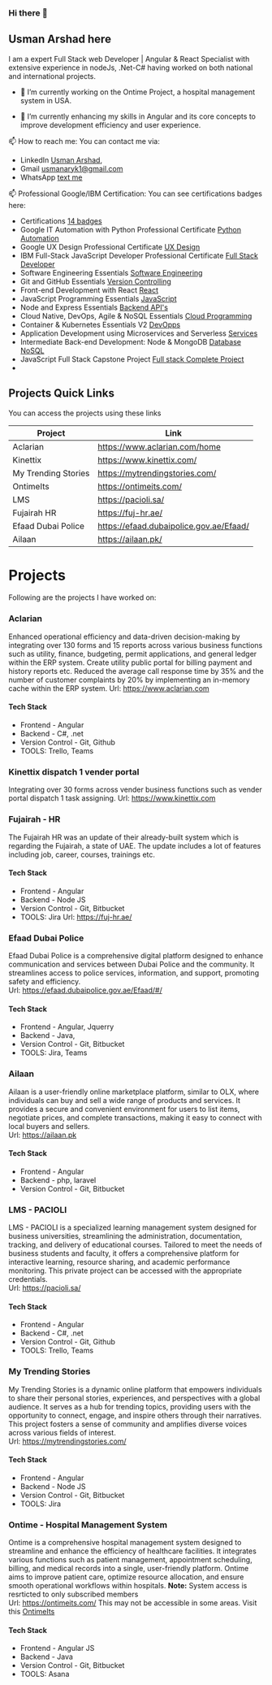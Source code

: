 ### Hi there 👋
## Usman Arshad here
I am a expert Full Stack web Developer | Angular & React Specialist with extensive experience in nodeJs, .Net-C# having worked on both national and international projects.

- 🔭 I’m currently working on the Ontime Project, a hospital management system in USA.

- 🌱 I’m currently enhancing my skills in Angular and its core concepts to improve development efficiency and user experience.

📫 How to reach me:
  You can contact me via:  
  - LinkedIn [Usman Arshad](https://www.linkedin.com/in/usman-arshad-707676105/),  
  - Gmail [usmanaryk1@gmail.com](usmanaryk1@gmail.com)
  - WhatsApp [text me](https://wa.me/923027629877)

📫 Professional Google/IBM Certification:
  You can see certifications badges here:  
  - Certifications [14 badges](https://www.credly.com/users/usman-g)
  - Google IT Automation with Python Professional Certificate [Python Automation](https://www.credly.com/badges/0724635d-1c55-4c68-b878-085bc0deadd9)
  - Google UX Design Professional Certificate [UX Design](https://www.credly.com/earner/earned/badge/61f6bde7-dab8-46ae-b246-618030f9aea4)
  - IBM Full-Stack JavaScript Developer Professional Certificate [Full Stack Developer](https://www.credly.com/earner/earned/badge/2772d606-b738-49f0-b965-d89341fa8f51)
  - Software Engineering Essentials [Software Engineering](https://www.credly.com/earner/earned/badge/2869185f-cd94-4422-a6eb-de9c647c166c)
  - Git and GitHub Essentials [Version Controlling](https://www.credly.com/earner/earned/badge/f4f8252a-27e6-423a-bc7e-633e334facce)
  - Front-end Development with React [React](https://www.credly.com/earner/earned/badge/6a8dce76-b20a-413b-bb2f-416b64d413f2)
  - JavaScript Programming Essentials [JavaScript](https://www.credly.com/earner/earned/badge/6ff65202-53d7-40f5-81ee-70e3e68c41b9)
  - Node and Express Essentials [Backend API's](https://www.credly.com/earner/earned/badge/2c9061f6-3469-4912-aadc-c60844b931f2)
  - Cloud Native, DevOps, Agile & NoSQL Essentials [Cloud Programming](https://www.credly.com/earner/earned/badge/ca680bf6-5203-4b7d-aeee-01ba5bf0ee3e)
  - Container & Kubernetes Essentials V2 [DevOpps](https://www.credly.com/earner/earned/badge/7b46e620-80c8-4279-9a20-61f3756be73b)
  - Application Development using Microservices and Serverless [Services](https://www.credly.com/earner/earned/badge/5fad5bad-04de-4389-81f2-f84d624e9989)
  - Intermediate Back-end Development: Node & MongoDB [Database NoSQL](https://www.credly.com/earner/earned/badge/194c5a76-0b8f-4100-8b83-03a5930977a3)
  - JavaScript Full Stack Capstone Project [Full stack Complete Project](https://www.credly.com/earner/earned/badge/f69081fe-9fa9-4843-8566-3929f3faa3f8)
  - 

  ## Projects Quick Links

You can access the projects using these links

| Project | Link |
| ------ | ------ |
| Aclarian | https://www.aclarian.com/home |
| Kinettix | https://www.kinettix.com/ |
| My Trending Stories | https://mytrendingstories.com/ |
| OntimeIts | https://ontimeits.com/ |
| LMS | https://pacioli.sa/ |
| Fujairah HR | https://fuj-hr.ae/ |
| Efaad Dubai Police | https://efaad.dubaipolice.gov.ae/Efaad/ |
| Ailaan | https://ailaan.pk/ |


  # Projects
  Following are the projects I have worked on:
  ### Aclarian
  Enhanced operational efficiency and data-driven decision-making by integrating over 130 forms and 15 reports across various business functions such as utility, finance, budgeting, permit applications, and general ledger within the ERP system.
  Create utility public portal for billing payment and history reports etc.
  Reduced the average call response time by 35% and the number of customer complaints by 20% by implementing an in-memory cache within the ERP system.
  Url: https://www.aclarian.com

  #### Tech Stack
  - Frontend - Angular
  - Backend - C#, .net
  - Version Control - Git, Github
  - TOOLS: Trello, Teams

  ### Kinettix dispatch 1 vender portal
  Integrating over 30 forms across vender business functions such as vender portal dispatch 1 task assigning.
  Url: https://www.kinettix.com
  ### Fujairah - HR
  The Fujairah HR was an update of their already-built system which is regarding the Fujairah, a state of UAE. The update includes a lot of features including job, career, courses, trainings etc.  

  #### Tech Stack
  - Frontend - Angular
  - Backend - Node JS
  - Version Control - Git, Bitbucket
  - TOOLS: Jira
  Url: https://fuj-hr.ae/
  ### Efaad Dubai Police
  Efaad Dubai Police is a comprehensive digital platform designed to enhance communication and services between Dubai Police and the community. It streamlines access to police services, information, and support, promoting safety and efficiency.  
  Url: https://efaad.dubaipolice.gov.ae/Efaad/#/
    
  #### Tech Stack
  - Frontend - Angular, Jquerry
  - Backend - Java,
  - Version Control - Git, Bitbucket
  - TOOLS: Jira, Teams
  ### Ailaan
  Ailaan is a user-friendly online marketplace platform, similar to OLX, where individuals can buy and sell a wide range of products and services. It provides a secure and convenient environment for users to list items, negotiate prices, and complete transactions, making it easy to connect with local buyers and sellers.  
  Url: https://ailaan.pk
   
  #### Tech Stack
  - Frontend - Angular
  - Backend - php, laravel
  - Version Control - Git, Bitbucket
  ### LMS - PACIOLI
LMS - PACIOLI is a specialized learning management system designed for business universities, streamlining the administration, documentation, tracking, and delivery of educational courses. Tailored to meet the needs of business students and faculty, it offers a comprehensive platform for interactive learning, resource sharing, and academic performance monitoring. This private project can be accessed with the appropriate credentials.  
  Url: https://pacioli.sa/
   
  #### Tech Stack
  - Frontend - Angular
  - Backend - C#, .net
  - Version Control - Git, Github
  - TOOLS: Trello, Teams
 ### My Trending Stories
  My Trending Stories is a dynamic online platform that empowers individuals to share their personal stories, experiences, and perspectives with a global audience. It serves as a hub for trending topics, providing users with the opportunity to connect, engage, and inspire others through their narratives. This project fosters a sense of community and amplifies diverse voices across various fields of interest.  
  Url: https://mytrendingstories.com/

  #### Tech Stack
  - Frontend - Angular
  - Backend - Node JS
  - Version Control - Git, Bitbucket
  - TOOLS: Jira
  ### Ontime - Hospital Management System
  Ontime is a comprehensive hospital management system designed to streamline and enhance the efficiency of healthcare facilities. It integrates various functions such as patient management, appointment scheduling, billing, and medical records into a single, user-friendly platform. Ontime aims to improve patient care, optimize resource allocation, and ensure smooth operational workflows within hospitals.
  **Note:** System access is resrticted to only subscribed members  
  Url: https://ontimeits.com/
  This may not be accessible in some areas. Visit this [OntimeIts](https://www.google.com/search?q=ontimeits&sca_esv=80aba85ca15116c6&rlz=1C1ONGR_enPK1076PK1076&sxsrf=ADLYWIK09T-MV72c-Y9SYwbQDHV06VlGYg%3A1719379024578&ei=UKR7Zuz7IuzAhbIP39O54A8&ved=0ahUKEwjs4_n_wfiGAxVsYEEAHd9pDvwQ4dUDCBA&uact=5&oq=ontimeits&gs_lp=Egxnd3Mtd2l6LXNlcnAiCW9udGltZWl0czIKECMYgAQYJxiKBTIEECMYJzIEECMYJzIKEAAYgAQYQxiKBTIKEAAYgAQYQxiKBTILEC4YgAQYxwEYrwEyBRAAGIAEMgUQABiABDIFEAAYgAQyCxAuGIAEGMcBGK8BSN4aUJAIWPoZcAV4AJABAZgBnQKgAZAOqgEDMi03uAEDyAEA-AEBmAILoAL9DKgCFMICChAAGLADGNYEGEfCAgcQIxgnGOoCwgIWEC4YAxi0AhjlAhjqAhiMAxiPAdgBAcICFhAAGAMYtAIY5QIY6gIYjAMYjwHYAQHCAhEQLhiABBixAxjRAxiDARjHAcICCxAAGIAEGLEDGIMBwgIIEAAYgAQYsQPCAg4QABiABBixAxiDARiKBcICEBAuGIAEGBQYhwIYxwEYrwHCAgsQLhiABBixAxiDAZgDG4gGAZAGCLoGBggBEAEYC5IHBTUuMC42oAfkTw&sclient=gws-wiz-serp)
  #### Tech Stack
  - Frontend - Angular JS
  - Backend - Java
  - Version Control - Git, Bitbucket
  - TOOLS: Asana
  
  
<!--
**usmanaryk1/usmanaryk1** is a ✨ _special_ ✨ repository because its `README.md` (this file) appears on your GitHub profile.

- 👯 I’m looking to collaborate on ...
- 🤔 I’m looking for help with ...
- 💬 Ask me about ...
- 
- 😄 Pronouns: ...
- ⚡ Fun fact: ...
-->



